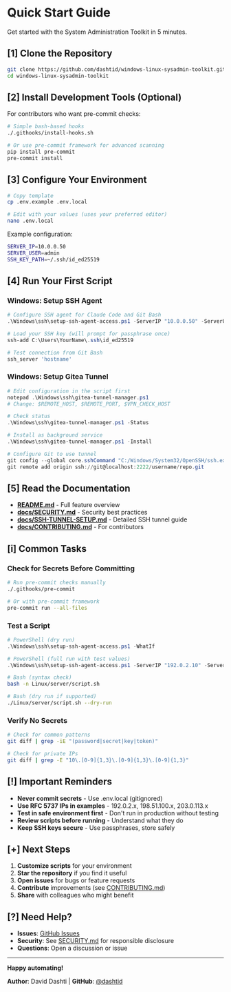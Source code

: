 # Quick Start Guide

Get started with the System Administration Toolkit in 5 minutes.

## [1] Clone the Repository

```bash
git clone https://github.com/dashtid/windows-linux-sysadmin-toolkit.git
cd windows-linux-sysadmin-toolkit
```

## [2] Install Development Tools (Optional)

For contributors who want pre-commit checks:

```bash
# Simple bash-based hooks
./.githooks/install-hooks.sh

# Or use pre-commit framework for advanced scanning
pip install pre-commit
pre-commit install
```

## [3] Configure Your Environment

```bash
# Copy template
cp .env.example .env.local

# Edit with your values (uses your preferred editor)
nano .env.local
```

Example configuration:
```bash
SERVER_IP=10.0.0.50
SERVER_USER=admin
SSH_KEY_PATH=~/.ssh/id_ed25519
```

## [4] Run Your First Script

### Windows: Setup SSH Agent

```powershell
# Configure SSH agent for Claude Code and Git Bash
.\Windows\ssh\setup-ssh-agent-access.ps1 -ServerIP "10.0.0.50" -ServerUser "admin"

# Load your SSH key (will prompt for passphrase once)
ssh-add C:\Users\YourName\.ssh\id_ed25519

# Test connection from Git Bash
ssh_server 'hostname'
```

### Windows: Setup Gitea Tunnel

```powershell
# Edit configuration in the script first
notepad .\Windows\ssh\gitea-tunnel-manager.ps1
# Change: $REMOTE_HOST, $REMOTE_PORT, $VPN_CHECK_HOST

# Check status
.\Windows\ssh\gitea-tunnel-manager.ps1 -Status

# Install as background service
.\Windows\ssh\gitea-tunnel-manager.ps1 -Install

# Configure Git to use tunnel
git config --global core.sshCommand "C:/Windows/System32/OpenSSH/ssh.exe"
git remote add origin ssh://git@localhost:2222/username/repo.git
```

## [5] Read the Documentation

- **[README.md](README.md)** - Full feature overview
- **[docs/SECURITY.md](docs/SECURITY.md)** - Security best practices
- **[docs/SSH-TUNNEL-SETUP.md](docs/SSH-TUNNEL-SETUP.md)** - Detailed SSH tunnel guide
- **[docs/CONTRIBUTING.md](docs/CONTRIBUTING.md)** - For contributors

## [i] Common Tasks

### Check for Secrets Before Committing

```bash
# Run pre-commit checks manually
./.githooks/pre-commit

# Or with pre-commit framework
pre-commit run --all-files
```

### Test a Script

```powershell
# PowerShell (dry run)
.\Windows\ssh\setup-ssh-agent-access.ps1 -WhatIf

# PowerShell (full run with test values)
.\Windows\ssh\setup-ssh-agent-access.ps1 -ServerIP "192.0.2.10" -ServerUser "testuser"
```

```bash
# Bash (syntax check)
bash -n Linux/server/script.sh

# Bash (dry run if supported)
./Linux/server/script.sh --dry-run
```

### Verify No Secrets

```bash
# Check for common patterns
git diff | grep -iE "(password|secret|key|token)"

# Check for private IPs
git diff | grep -E "10\.[0-9]{1,3}\.[0-9]{1,3}\.[0-9]{1,3}"
```

## [!] Important Reminders

- **Never commit secrets** - Use .env.local (gitignored)
- **Use RFC 5737 IPs in examples** - 192.0.2.x, 198.51.100.x, 203.0.113.x
- **Test in safe environment first** - Don't run in production without testing
- **Review scripts before running** - Understand what they do
- **Keep SSH keys secure** - Use passphrases, store safely

## [+] Next Steps

1. **Customize scripts** for your environment
2. **Star the repository** if you find it useful
3. **Open issues** for bugs or feature requests
4. **Contribute** improvements (see [CONTRIBUTING.md](docs/CONTRIBUTING.md))
5. **Share** with colleagues who might benefit

## [?] Need Help?

- **Issues**: [GitHub Issues](https://github.com/dashtid/windows-linux-sysadmin-toolkit/issues)
- **Security**: See [SECURITY.md](docs/SECURITY.md) for responsible disclosure
- **Questions**: Open a discussion or issue

---

**Happy automating!**

**Author**: David Dashti | **GitHub**: [@dashtid](https://github.com/dashtid)
